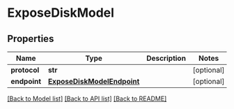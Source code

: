 # ExposeDiskModel

## Properties
Name | Type | Description | Notes
------------ | ------------- | ------------- | -------------
**protocol** | **str** |  | [optional] 
**endpoint** | [**ExposeDiskModelEndpoint**](ExposeDiskModelEndpoint.md) |  | [optional] 

[[Back to Model list]](../README.md#documentation-for-models) [[Back to API list]](../README.md#documentation-for-api-endpoints) [[Back to README]](../README.md)


